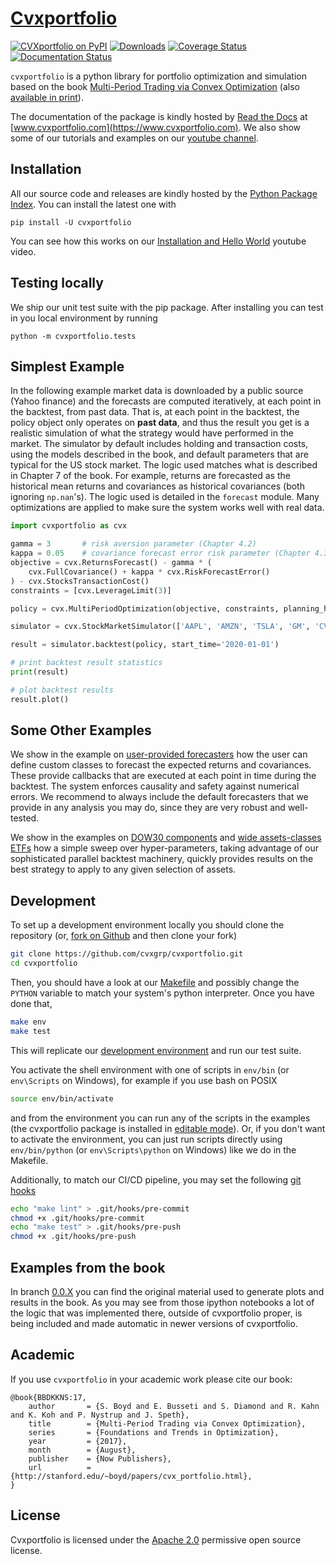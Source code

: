 # [Cvxportfolio](https://www.cvxportfolio.com)

[![CVXportfolio on PyPI](https://img.shields.io/pypi/v/cvxportfolio.svg)](https://pypi.org/project/cvxportfolio/)
[![Downloads](https://static.pepy.tech/personalized-badge/cvxportfolio?period=month&units=international_system&left_color=black&right_color=orange&left_text=PyPI%20downloads%20per%20month)](https://pepy.tech/project/cvxportfolio)
[![Coverage Status](https://coveralls.io/repos/github/cvxgrp/cvxportfolio/badge.svg?branch=master)](https://coveralls.io/github/cvxgrp/cvxportfolio?branch=master)
[![Documentation Status](https://readthedocs.org/projects/cvxportfolio/badge/?version=latest)](https://cvxportfolio.readthedocs.io/en/latest/?badge=latest)



`cvxportfolio` is a python library for portfolio optimization and simulation
based on the book [Multi-Period Trading via Convex Optimization](https://web.stanford.edu/~boyd/papers/pdf/cvx_portfolio.pdf)
(also [available in print](https://www.amazon.com/Multi-Period-Trading-Convex-Optimization-Foundations/dp/1680833286/)).

The documentation of the package is kindly hosted by [Read the Docs](https://readthedocs.org) at [www.cvxportfolio.com](https://www.cvxportfolio.com). We also show some of our tutorials and examples on our
[youtube channel](https://www.youtube.com/@Cvxportfolio).


Installation
------------
All our source code and releases are kindly hosted by the [Python Package Index](https://pypi.org). You can install the latest one with

```
pip install -U cvxportfolio
```
You can see how this works on our [Installation and Hello World](https://youtu.be/1ThOKEu371M) youtube video.

Testing locally
------------
We ship our unit test suite with the pip package. After installing you can test in you local environment by running

```
python -m cvxportfolio.tests
```


Simplest Example
----------------
In the following example market data is downloaded by a public source
(Yahoo finance) and the forecasts are computed iteratively, at each point in the backtest, from past data. 
That is, at each point in the backtest,
the policy object only operates on **past data**, and thus the result you get is a realistic simulation of what the strategy would have performed in the market.
The simulator by default includes holding and transaction costs, using the models described in the book, and default parameters that are typical for the US stock market.
The logic used
matches what is described in Chapter 7 of the book. For example, returns are forecasted as the historical mean returns 
and covariances as historical covariances (both ignoring `np.nan`'s). The logic used is detailed in the `forecast` module. Many optimizations
are applied to make sure the system works well with real data. 


```python
import cvxportfolio as cvx

gamma = 3       # risk aversion parameter (Chapter 4.2)
kappa = 0.05    # covariance forecast error risk parameter (Chapter 4.3)
objective = cvx.ReturnsForecast() - gamma * (
	cvx.FullCovariance() + kappa * cvx.RiskForecastError()
) - cvx.StocksTransactionCost()
constraints = [cvx.LeverageLimit(3)]

policy = cvx.MultiPeriodOptimization(objective, constraints, planning_horizon=2)

simulator = cvx.StockMarketSimulator(['AAPL', 'AMZN', 'TSLA', 'GM', 'CVX', 'NKE'])

result = simulator.backtest(policy, start_time='2020-01-01')

# print backtest result statistics
print(result)

# plot backtest results
result.plot()
```

Some Other Examples
-------------------
We show in the example on [user-provided forecasters](https://github.com/cvxgrp/cvxportfolio/blob/master/examples/user_provided_forecasters.py) how the user can define custom classes to forecast
the expected returns and covariances. These provide callbacks that are
executed at each point in time during the backtest. The system enforces 
causality and safety against numerical errors. 
We recommend to always include 
the default forecasters that we provide in any analysis you may do, 
since they are very robust and well-tested. 

We show in the examples on [DOW30 components](https://github.com/cvxgrp/cvxportfolio/blob/master/examples/dow30_example.py) and [wide assets-classes ETFs](https://github.com/cvxgrp/cvxportfolio/blob/master/examples/etfs_example.py) how a
simple sweep over hyper-parameters, taking advantage of our sophisticated parallel backtest machinery, quickly provides results on the best strategy
to apply to any given selection of assets.


Development
-----------
To set up a development environment locally you should clone
the repository (or,
[fork on Github](https://docs.github.com/en/get-started/quickstart/fork-a-repo)
and then clone your fork)

```bash
git clone https://github.com/cvxgrp/cvxportfolio.git
cd cvxportfolio
```

Then, you should have a look at our
[Makefile](https://www.gnu.org/software/make/manual/make.html#Introduction)
and possibly change the `PYTHON` variable to match your system's python
interpreter. Once you have done that,

```bash
make env
make test
```

This will replicate our [development environment](https://docs.python.org/3/library/venv.html)
and run our test suite.

You activate the shell environment with one of scripts in `env/bin`
(or `env\Scripts` on Windows), for example if you use bash on POSIX

```bash
source env/bin/activate
```
and from the environment you can run any of the scripts in the examples
(the cvxportfolio package is installed in
[editable mode](https://setuptools.pypa.io/en/latest/userguide/development_mode.html)).
Or, if you don't want to activate the environment, you can just run scripts
directly using `env/bin/python` (or `env\Scripts\python` on Windows)
like we do in the Makefile.

Additionally, to match our CI/CD pipeline, you may set the following
[git hooks](https://git-scm.com/docs/githooks)

```bash
echo "make lint" > .git/hooks/pre-commit
chmod +x .git/hooks/pre-commit
echo "make test" > .git/hooks/pre-push
chmod +x .git/hooks/pre-push
```

Examples from the book
----------------------
In branch [0.0.X](https://github.com/cvxgrp/cvxportfolio/tree/0.0.X) you can find the original material used to generate plots
and results in the book. As you may see from those
ipython notebooks a lot of the logic that was implemented there, outside of cvxportfolio proper, is being included and made automatic
in newer versions of cvxportfolio. 


Academic
------------

If you use `cvxportfolio` in your academic work please cite our book:
```
@book{BBDKKNS:17,
    author       = {S. Boyd and E. Busseti and S. Diamond and R. Kahn and K. Koh and P. Nystrup and J. Speth},
    title        = {Multi-Period Trading via Convex Optimization},
    series       = {Foundations and Trends in Optimization},
    year         = {2017},
    month        = {August},
    publisher    = {Now Publishers},
    url          = {http://stanford.edu/~boyd/papers/cvx_portfolio.html},
}
```


License
------------

Cvxportfolio is licensed under the [Apache 2.0](http://www.apache.org/licenses/) permissive
open source license.


